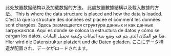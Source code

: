 此处放置数据结构以及加载数据的方法。
此處放置數據結構以及載入數據的方法。
This is where the data structure is placed and how the data is loaded.
C’est là que la structure des données est placée et comment les données sont chargées.
Здесь размещается структура данных и как данные загружаются.
Aquí es donde se coloca la estructura de datos y cómo se cargan los datos.
هذا هو المكان الذي يتم فيه وضع بنية البيانات وكيفية تحميل البيانات.
Hier wird die Datenstruktur platziert und die Daten geladen.
ここにデータ構造が配置され、データがロードされます。